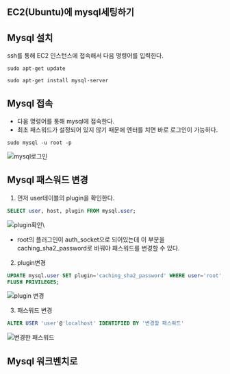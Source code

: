 ## EC2(Ubuntu)에 mysql세팅하기

## Mysql 설치
ssh를 통해 EC2 인스턴스에 접속해서 다음 명령어를 입력한다.
```
sudo apt-get update
```
```
sudo apt-get install mysql-server
```

## Mysql 접속
* 다음 명령어를 통해 mysql에 접속한다.
* 최초 패스워드가 설정되어 있지 않기 때문에 엔터를 치면 바로 로그인이 가능하다.
```
sudo mysql -u root -p
```
![mysql로그인](https://github.com/JaeyeongPark/TIL/blob/main/AWS/Mysql/img/sudo%20mysql.PNG)

## Mysql 패스워드 변경
1. 먼저 user테이블의 plugin을 확인한다.
```SQL
SELECT user, host, plugin FROM mysql.user;
```
![plugin확인](https://github.com/JaeyeongPark/TIL/blob/main/AWS/Mysql/img/mysql%20user%ED%85%8C%EC%9D%B4%EB%B8%94.PNG)\
* root의 플러그인이 auth_socket으로 되어있는데 이 부분을 caching_sha2_password로 바꿔야 패스워드를 변경할 수 있다.

2. plugin변경
```sql
UPDATE mysql.user SET plugin='caching_sha2_password' WHERE user='root';
FLUSH PRIVILEGES;
```
![plugin 변경](https://github.com/JaeyeongPark/TIL/blob/main/AWS/Mysql/img/plugin%EB%B3%80%EA%B2%BD.PNG)

3. 패스워드 변경
```sql
ALTER USER 'user'@'localhost' IDENTIFIED BY '변경할 패스워드'
```
![변경한 패스워드](https://github.com/JaeyeongPark/TIL/blob/main/AWS/Mysql/img/root%ED%8C%A8%EC%8A%A4%EC%9B%8C%EB%93%9C%20%EC%83%81%ED%83%9C.PNG)


## Mysql 워크벤치로 
